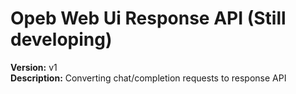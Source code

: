 # Opeb Web Ui Response API (Still developing)

**Version:** v1  
**Description:** Converting chat/completion requests to response API

